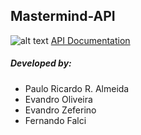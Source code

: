 ## Mastermind-API

[swagger_logo]: https://site-images.similarcdn.com/image?url=swagger.io&t=2&s=1&h=6766942510690631010 "Swagger Logo"

![alt text][swagger_logo] [API Documentation](https://mastermind-v1-withdocs.herokuapp.com/docs/)


##### Developed by:
* Paulo Ricardo R. Almeida
* Evandro Oliveira
* Evandro Zeferino
* Fernando Falci

